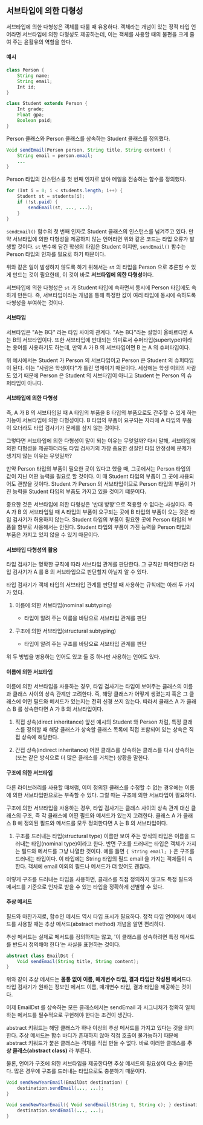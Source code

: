 ## 서브타입에 의한 다형성

서브타입에 의한 다형성은 객체를 다룰 때 유용하다.
객체라는 개념이 있는 정적 타입 언어라면 서브타입에 의한 다형성도 제공하는데, 이는 객체를 사용할 때의 불편을 크게 줄여 주는 윤활유의 역할을 한다.

#### 예시

```java
class Person {
	String name;
	String email;
	Int id;
}

class Student extends Person {
	Int grade;
	Float gpa;
	Boolean paid;
}
```

Person 클래스와 Person 클래스를 상속하는 Student 클래스를 정의했다.

```java
Void sendEmail(Person person, String title, String content) {
	String email = person.email;
	...
}
```

Person 타입의 인스턴스를 첫 번째 인자로 받아 메일을 전송하는 함수를 정의했다.

```java
for (Int i = 0; i < students.length; i++) {
	Student st = students[i];
	if (!st.paid) {
		sendEmail(st, ..., ...);
	}
}
```

`sendEmail()` 함수의 첫 번째 인자로 Student 클래스의 인스턴스를 넘겨주고 있다.
만약 서브타입에 의한 다형성을 제공하지 않는 언어라면 위와 같은 코드는 타입 오류가 발생할 것이다.
`st` 변수에 담긴 학생의 타입은 Student 이지만, `sendEmail()` 함수는 Person 타입의 인자를 필요로 하기 때문이다.

위와 같은 일이 발생하지 않도록 하기 위해서는 `st` 의 타입을 Person 으로 추론할 수 있게 만드는 것이 필요한데, 이 것이 바로 **서브타입에 의한 다형성**이다.

서브타입에 의한 다형성은 `st` 가 Student 타입에 속하면서 동시에 Person 타입에도 속하게 만든다.
즉, 서브타입이라는 개념을 통해 특정한 값이 여러 타입에 동시에 속하도록 다형성을 부여하는 것이다.

#### 서브타입

서브타입은 "A는 B다" 라는 타입 사이의 관계다.
"A는 B다"라는 설명이 올바르다면 A는 B의 서브타입이다.
또한 서브타입에 반대되는 의미로서 슈퍼타입(supertype)이라는 용어를 사용하기도 하는데, 만약 A 가 B 의 서브타입이면 B 는 A 의 슈퍼타입이다.

위 예시에서는 Student 가 Person 의 서브타입이고 Person 은 Student 의 슈퍼타입이 된다.
이는 "사람은 학생이다"가 틀린 명제이기 때문이다. 세상에는 학생 이외의 사람도 있기 때문에 Person 은 Student 의 서브타입이 아니고 Student 는 Person 의 슈퍼타입이 아니다.

#### 서브타입에 의한 다형성

즉, A 가 B 의 서브타입일 때 A 타입의 부품을 B 타입의 부품으로도 간주할 수 있게 하는 기능이 서브타입에 의한 다형성이다.
B 타입의 부품이 요구되는 자리에 A 타입의 부품이 오더라도 타입 검사기가 문제를 삼지 않는 것이다.

그렇다면 서브타입에 의한 다형성이 말이 되는 이유는 무엇일까?
다시 말해, 서브타입에 의한 다형성을 제공하더라도 타입 검사기의 가장 중요한 성질인 타입 안정성에 문제가 생기지 않는 이유는 무엇일까?

만약 Person 타입의 부품이 필요한 곳이 있다고 했을 때, 그곳에서는 Person 타입의 값이 지닌 어떤 능력을 필요로 할 것이다.
이 때 Student 타입의 부품이 그 곳에 사용되어도 괜찮을 것이다.
Student 가 Person 의 서브타입이므로 Person 타입의 부품이 가진 능력을 Student 타입의 부품도 가지고 있을 것이기 떄문이다.

중요한 것은 서브타입에 의한 다형성은 '반대 방향'으로 적용할 수 없다는 사실이다.
즉 A 가 B 의 서브타입일 때 A 타입의 부품이 요구되는 곳에 B 타입의 부품이 오는 것은 타입 검사기가 허용하지 않는다.
Student 타입의 부품이 필요한 곳에 Person 타입의 부품을 함부로 사용해서는 안된다.
Student 타입의 부품이 가진 능력을 Person 타입의 부품은 가지고 있지 않을 수 있기 때문이다.

#### 서브타입 다형성의 활용

타입 검사기는 명확한 규칙에 따라 서브타입 관계를 판단한다.
그 규칙만 파악한다면 타입 검사기가 A 를 B 의 서브타입으로 판단할지 아닐지 알 수 있다.

타입 검사기가 객체 타입의 서브타입 관계를 판단할 때 사용하는 규칙에는 아래 두 가지가 있다.

1. 이름에 의한 서브타입(nominal subtyping)
   - 타입이 알려 주는 이름을 바탕으로 서브타입 관계를 판단

2. 구조에 의한 서브타입(structural subtyping)
   - 타입이 알려 주는 구조를 바탕으로 서브타입 관계를 판단

위 두 방법을 병용하는 언어도 있고 둘 중 하나만 사용하는 언어도 있다.

#### 이름에 의한 서브타입

이름에 의한 서브타입을 사용하는 경우, 타입 검사기는 타입이 보여주는 클래스의 이름과 클래스 사이의 상속 관계만 고려한다.
즉, 해당 클래스가 어떻게 생겼는지 혹은 그 클래스에 어떤 필드와 메서드가 있는지는 전혀 신경 쓰지 않는다.
따라서 클래스 A 가 클래스 B 를 상속한다면 A 가 B 의 서브타입이다.

1. 직접 상속(direct inheritance)
   앞선 예시의 Student 와 Person 처럼, 특정 클래스를 정의할 때 해당 클래스가 상속할 클래스 목록에 직접 포함되어 있는 상속은 직접 상속에 해당한다.

2. 간접 상속(indirect inheritance)
   어떤 클래스를 상속하는 클래스를 다시 상속하는(또는 같은 방식으로 더 많은 클래스를 거치는) 상황을 말한다.

#### 구조에 의한 서브타입

다른 라이브러리를 사용할 때처럼, 이미 정의된 클래스를 수정할 수 없는 경우에는 이름에 의한 서브타입만으로는 부족할 수 있다.
그럴 때는 구조에 의한 서브타입이 필요하다.

구조에 의한 서브타입을 사용하는 경우, 타입 검사기는 클래스 사이의 상속 관계 대신 클래스의 구조, 즉 각 클래스에 어떤 필드와 메서드가 있는지 고려한다.
클래스 A 가 클래스 B 에 정의된 필드와 메서드를 모두 정의한다면 A 는 B 의 서브타입이다.

1. 구조를 드러내는 타입(structural type)
   이름만 보여 주는 방식의 타입은 이름을 드러내는 타입(nominal type)이라고 한다.
   반면 구조를 드러내는 타입은 객체가 가지는 필드와 메서드를 그냥 나열한 것이다.
   예를 들면 `{ String email; }` 은 구조를 드러내는 타입이다.
   이 타입에는 String 타입의 필드 email 을 가지는 객체들이 속한다.
   객체에 email 이외의 필드나 메서드가 더 있어도 괜찮다.

이렇게 구조를 드러내는 타입을 사용하면, 클래스를 직접 정의하지 않고도 특정 필드와 메서드를 기준으로 인자로 받을 수 있는 타입을 정확하게 선별할 수 있다.

#### 추상 메서드

필드와 마찬가지로, 함수인 메서드 역시 타입 표시가 필요하다.
정적 타입 언어에서 메서드를 사용할 때는 추상 메서드(abstract method) 개념을 알면 편리하다.

추상 메서드는 실제로 메서드를 정의하지는 않고, '이 클래스를 상속하려면 특정 메서드를 반드시 정의해야 한다'는 사실을 표현하는 것이다.

```java
abstract class EmailDst {
	Void sendEmail(String title, String content);
}
```

위와 같이 추상 메서드는 **몸통 없이 이름, 매개변수 타입, 결과 타입만 작성된 메서드**다.
타입 검사기가 원하는 정보인 메서드 이름, 매개변수 타입, 결과 타입을 제공하는 것이다.

이제 EmailDst 를 상속하는 모든 클래스에서는 sendEmail 과 시그니처가 정확히 일치하는 메서드를 필수적으로 구현해야 한다는 조건이 생긴다.

abstract 키워드는 해당 클래스가 하나 이상의 추상 메서드를 가지고 있다는 것을 의미한다.
추상 메서드는 함수 바디가 존재하지 않아 직접 호출이 불가능하기 때문에 abstract 키워드가 붙은 클래스는 객체를 직접 만들 수 없다.
바로 이러한 클래스를 **추상 클래스(abstract class)** 라 부른다.

물론, 언어가 구조에 의한 서브타입을 제공한다면 추상 메서드의 필요성이 다소 줄어든다.
많은 경우에 구조를 드러내는 타입으로도 충분하기 때문이다.

```java
Void sendNewYearEmail(EmailDst destination) {
	destination.sendEmail(..., ...);
}
```

```java
Void sendNewYearEmail({ Void sendEmail(String t, String c); } destination) {
	destination.sendEmail(..., ...);
}
```